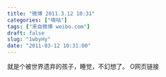 ```yaml
---
title: "微博 2011.3.12 10:31"
categories: ["嘀咕"]
tags: ["来自微博 weibo.com"]
draft: false
slug: "1wbyHy"
date: "2011-03-12 10:31:00"
---
```


<p>就是个被世界遗弃的孩子，睡觉，不幻想了。 O网页链接 ​​​​</p>
